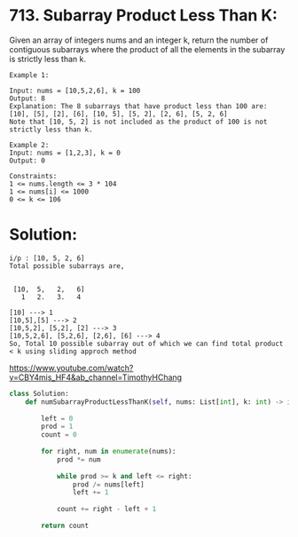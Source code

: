 # 713. Subarray Product Less Than K:

Given an array of integers nums and an integer k, return the number of contiguous subarrays where the product of all the elements in the subarray is strictly less than k.

```
Example 1:

Input: nums = [10,5,2,6], k = 100
Output: 8
Explanation: The 8 subarrays that have product less than 100 are:
[10], [5], [2], [6], [10, 5], [5, 2], [2, 6], [5, 2, 6]
Note that [10, 5, 2] is not included as the product of 100 is not strictly less than k.
```

```
Example 2:
Input: nums = [1,2,3], k = 0
Output: 0
```

```
Constraints:
1 <= nums.length <= 3 * 104
1 <= nums[i] <= 1000
0 <= k <= 106
```

# Solution:
```
i/p : [10, 5, 2, 6]
Total possible subarrays are,


 [10,  5,   2,   6]
   1   2.   3.   4
   
[10] ---> 1
[10,5],[5] ---> 2
[10,5,2], [5,2], [2] ---> 3
[10,5,2,6], [5,2,6], [2,6], [6] ---> 4
So, Total 10 possible subarray out of which we can find total product < k using sliding approch method

```

https://www.youtube.com/watch?v=CBY4mis_HF4&ab_channel=TimothyHChang

```python
class Solution:
    def numSubarrayProductLessThanK(self, nums: List[int], k: int) -> int:
 
        left = 0
        prod = 1
        count = 0
        
        for right, num in enumerate(nums):
            prod *= num
            
            while prod >= k and left <= right:
                prod /= nums[left]
                left += 1
            
            count += right - left + 1
            
        return count
```                
        
